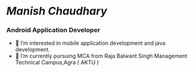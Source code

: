# ***Manish Chaudhary***

### Android Application Developer
- 👀 I’m interested in mobile application development and java development.
- 🌱 I’m currently pursuing MCA from Raja Balwant Singh Management Technical Campus,Agra ( AKTU )

<!---
manishChaudhary8287/manishChaudhary8287 is a ✨ special ✨ repository because its `README.md` (this file) appears on your GitHub profile.
You can click the Preview link to take a look at your changes.
--->
